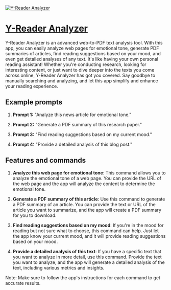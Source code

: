 [![Y-Reader Analyzer](https://files.oaiusercontent.com/file-2TP6YvMUKxMi3zzYeU9iaERH?se=2123-10-19T12%3A01%3A25Z&sp=r&sv=2021-08-06&sr=b&rscc=max-age%3D31536000%2C%20immutable&rscd=attachment%3B%20filename%3D395fb86b-8625-45f4-afc6-b2e72eed05ec.png&sig=2ft9%2BRrGliQFkBHjaYi3BgrpiM1uOJYHpiQq8Vogm2Q%3D)](https://chat.openai.com/g/g-1z4LtfJNY-y-reader-analyzer)

# [Y-Reader Analyzer](https://chat.openai.com/g/g-1z4LtfJNY-y-reader-analyzer)

Y-Reader Analyzer is an advanced web-to-PDF text analysis tool. With this app, you can easily analyze web pages for emotional tone, generate PDF summaries of articles, find reading suggestions based on your mood, and even get detailed analyses of any text. It's like having your own personal reading assistant! Whether you're conducting research, looking for interesting content, or just want to dive deeper into the texts you come across online, Y-Reader Analyzer has got you covered. Say goodbye to manually searching and analyzing, and let this app simplify and enhance your reading experience.

## Example prompts

1. **Prompt 1:** "Analyze this news article for emotional tone."

2. **Prompt 2:** "Generate a PDF summary of this research paper."

3. **Prompt 3:** "Find reading suggestions based on my current mood."

4. **Prompt 4:** "Provide a detailed analysis of this blog post."

## Features and commands

1. **Analyze this web page for emotional tone**: This command allows you to analyze the emotional tone of a web page. You can provide the URL of the web page and the app will analyze the content to determine the emotional tone.

2. **Generate a PDF summary of this article**: Use this command to generate a PDF summary of an article. You can provide the text or URL of the article you want to summarize, and the app will create a PDF summary for you to download.

3. **Find reading suggestions based on my mood**: If you're in the mood for reading but not sure what to choose, this command can help. Just let the app know your current mood, and it will provide reading suggestions based on your mood.

4. **Provide a detailed analysis of this text**: If you have a specific text that you want to analyze in more detail, use this command. Provide the text you want to analyze, and the app will generate a detailed analysis of the text, including various metrics and insights.

Note: Make sure to follow the app's instructions for each command to get accurate results.
